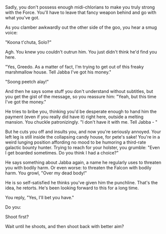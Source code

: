Sadly, you don't possess enough midi-chlorians to make you truly strong 
with the Force. You'll have to leave that fancy weapon behind 
and go with what you've got.

As you clamber awkwardly out the other side of the goo, 
you hear a smug voice:

"Koona t'chuta, Solo?"

Agh. You knew you couldn't outrun him. You just didn't think 
he'd find you here.

"Yes, Greedo. As a matter of fact, I'm trying to get out of this freaky 
marshmallow house. Tell Jabba I've got his money."

"Soong peetch alay!"

And then he says some stuff you don't understand without subtitles, 
but you get the gist of the message, so you reassure him: "Yeah, 
but this time I've got the money."

He tries to bribe you, thinking you'd be desperate enough to hand him 
the payment (even if you really did have it) right here, outside 
a melting mansion. You chuckle patronizingly. "I don't have it with me. 
Tell Jabba - "

But he cuts you off and insults you, and now you're seriously annoyed. 
Your left leg is still inside the collapsing candy house, for pete's 
sake! You're in a weird lunging position affording no mood to be 
humoring a third-rate galactic bounty hunter. Trying to reach for your 
holster, you grumble: "Even I get boarded sometimes. Do you think I had 
a choice?"

He says something about Jabba again, a name he regularly uses 
to threaten you with bodily harm. Or even worse: to threaten 
the Falcon with bodily harm. You growl, "Over my dead body!"

He is so self-satisfied he thinks you've given him the punchline. 
That's the idea, he retorts. He's been looking forward to this 
for a long time.

You reply, "Yes, I'll bet you have."

Do you:

Shoot first?

Wait until he shoots, and then shoot back with better aim?
